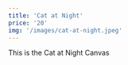 ```yaml
---
title: 'Cat at Night'
price: '20'
img: '/images/cat-at-night.jpeg'
---
```


This is the Cat at Night Canvas